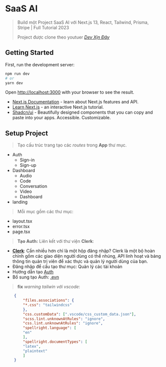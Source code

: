 # SaaS AI
>Build một Project SaaS AI với Next.js 13, React, Tailwind, Prisma, Stripe | Full Tutorial 2023
>
> Project được clone theo youtuer  [*Dev Xịn Đây*](https://www.youtube.com/watch?v=X8Qd7SMbfaQ&t=7466s)



## Getting Started

First, run the development server:

```bash
npm run dev
# or
yarn dev
```

Open [http://localhost:3000](http://localhost:3000) with your browser to see the result.

- [Next.js Documentation](https://nextjs.org/docs) - learn about Next.js features and API.
- [Learn Next.js](https://nextjs.org/learn) - an interactive Next.js tutorial.
- [Shadcn/ui](https://ui.shadcn.com/docs/installation/next) - Beautifully designed components that you can copy and paste into your apps. Accessible. Customizable.

## Setup Project 
> Tạo cấu trúc trang tạo các *routes* trong **App** thư mục.
- Auth
  - Sign-in
  - Sign-up
- Dashboard
  - Audio
  - Code
  - Conversation
  - Video
  - Dashboard
- landing

> Mỗi mục gồm các thư mục:
- layout.tsx
- error.tsx
- page.tsx

> **Tạo Auth:**
>  Liên kết với thư viện **Clerk**:
- [**Clerk**](https://clerk.com/): Cần nhiều hơn chỉ là một hộp đăng nhập? Clerk là một bộ hoàn chỉnh gồm các giao diện người dùng có thể nhúng, API linh hoạt và bảng thông tin quản trị viên để xác thực và quản lý người dùng của bạn.
- Đăng nhập để cấu tạo thư mục: Quản lý các tài khoản 
- Hướng dẫn tạo [Auth](https://clerk.com/docs/quickstarts/nextjs) 
- Bổ sung tạo Auth: [.evn](https://clerk.com/docs/references/nextjs/custom-signup-signin-pages)

> **fix** *warning tailwin với vscode*:
```json
    {
        "files.associations": {
        "*.css": "tailwindcss"
        },
        "css.customData": [".vscode/css_custom_data.json"],
        "scss.lint.unknownAtRules": "ignore",
        "css.lint.unknownAtRules": "ignore",
        "spellright.language": [
        "en"
        ],
        "spellright.documentTypes": [
        "latex",
        "plaintext"
        ]   
    }

```